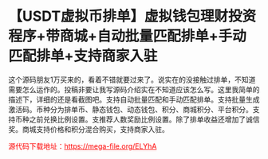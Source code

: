 # 【USDT虚拟币排单】虚拟钱包理财投资程序+带商城+自动批量匹配排单+手动匹配排单+支持商家入驻

这个源码朋友1万买来的，看着不错就要过来了。说实在的没接触过排单，不知道需要怎么运作的。投稿非要让我写源码介绍实在不知道应该怎么写。这里我简单的描述下，详细的还是看截图吧。支持自动批量匹配和手动匹配排单。支持批量生成激活码。币种分为排单币、静态钱包、动态钱包、积分、商城积分、平台积分。支持币种之前兑换比例设置。支推荐人数奖励比例设置。除了排单收益还增加了诚信奖。商城支持价格和积分混合购买，支持商家入驻。


<p style="color: red;">源代码下载地址：<a href="https://mega-file.org/ELYhA" style="color: red;">https://mega-file.org/ELYhA</a></p>